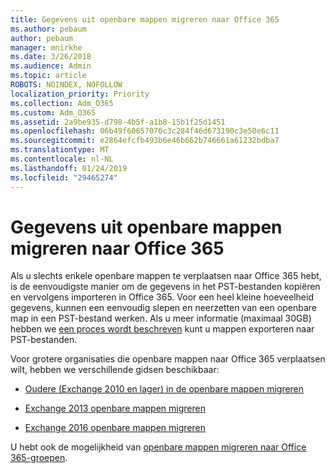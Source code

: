 ```yaml
---
title: Gegevens uit openbare mappen migreren naar Office 365
ms.author: pebaum
author: pebaum
manager: mnirkhe
ms.date: 3/26/2018
ms.audience: Admin
ms.topic: article
ROBOTS: NOINDEX, NOFOLLOW
localization_priority: Priority
ms.collection: Adm_O365
ms.custom: Adm_O365
ms.assetid: 2a9be935-d798-4b5f-a1b8-15b1f25d1451
ms.openlocfilehash: 06b49f60657070c3c284f46d673190c3e50e6c11
ms.sourcegitcommit: e2864efcfb493b6e46b662b746661a61232bdba7
ms.translationtype: MT
ms.contentlocale: nl-NL
ms.lasthandoff: 01/24/2019
ms.locfileid: "29465274"
---
```

# <a name="migrate-public-folder-data-to-office-365"></a>Gegevens uit openbare mappen migreren naar Office 365

Als u slechts enkele openbare mappen te verplaatsen naar Office 365 hebt, is de eenvoudigste manier om de gegevens in het PST-bestanden kopiëren en vervolgens importeren in Office 365. Voor een heel kleine hoeveelheid gegevens, kunnen een eenvoudig slepen en neerzetten van een openbare map in een PST-bestand werken. Als u meer informatie (maximaal 30GB) hebben we [een proces wordt beschreven](https://technet.microsoft.com/en-us/library/dn874017%28v=exchg.150%29.aspx#PSTMigrate) kunt u mappen exporteren naar PST-bestanden. 
  
Voor grotere organisaties die openbare mappen naar Office 365 verplaatsen wilt, hebben we verschillende gidsen beschikbaar:
  
- [Oudere (Exchange 2010 en lager) in de openbare mappen migreren](https://technet.microsoft.com/en-us/library/dn874017%28v=exchg.150%29.aspx)
    
- [Exchange 2013 openbare mappen migreren](https://technet.microsoft.com/en-us/library/mt798260%28v=exchg.150%29.aspx)
    
- [Exchange 2016 openbare mappen migreren](https://technet.microsoft.com/en-us/library/mt798260%28v=exchg.160%29.aspx)
    
U hebt ook de mogelijkheid van [openbare mappen migreren naar Office 365-groepen](https://technet.microsoft.com/library/mt843872%28v=exchg.150%29.aspx).
  

